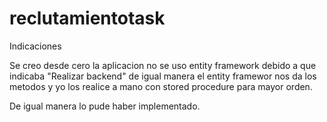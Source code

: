 # reclutamientotask


Indicaciones

Se creo desde cero la aplicacion no se uso entity framework debido a que indicaba "Realizar backend" de igual manera el entity framewor nos da los metodos y yo los realice a mano con stored procedure para mayor orden. 

De igual manera lo pude haber implementado. 

